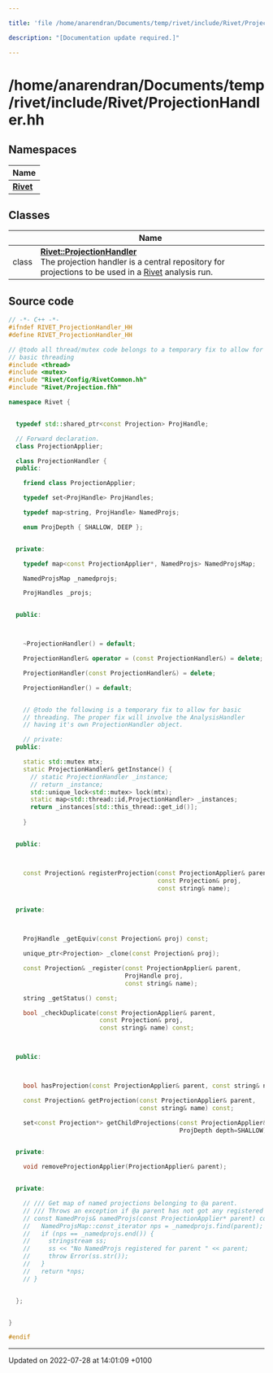 ```yaml
---

title: 'file /home/anarendran/Documents/temp/rivet/include/Rivet/ProjectionHandler.hh'

description: "[Documentation update required.]"

---
```


# /home/anarendran/Documents/temp/rivet/include/Rivet/ProjectionHandler.hh



## Namespaces

| Name           |
| -------------- |
| **[Rivet](http://example.org/namespaces/namespacerivet/)**  |

## Classes

|                | Name           |
| -------------- | -------------- |
| class | **[Rivet::ProjectionHandler](http://example.org/classes/classrivet_1_1projectionhandler/)** <br>The projection handler is a central repository for projections to be used in a <a href="http://example.org/namespaces/namespacerivet/">Rivet</a> analysis run.  |




## Source code

```cpp
// -*- C++ -*-
#ifndef RIVET_ProjectionHandler_HH
#define RIVET_ProjectionHandler_HH

// @todo all thread/mutex code belongs to a temporary fix to allow for
// basic threading
#include <thread>
#include <mutex>
#include "Rivet/Config/RivetCommon.hh"
#include "Rivet/Projection.fhh"

namespace Rivet {


  typedef std::shared_ptr<const Projection> ProjHandle;

  // Forward declaration.
  class ProjectionApplier;

  class ProjectionHandler {
  public:

    friend class ProjectionApplier;

    typedef set<ProjHandle> ProjHandles;

    typedef map<string, ProjHandle> NamedProjs;

    enum ProjDepth { SHALLOW, DEEP };


  private:

    typedef map<const ProjectionApplier*, NamedProjs> NamedProjsMap;

    NamedProjsMap _namedprojs;

    ProjHandles _projs;


  public:



    ~ProjectionHandler() = default;

    ProjectionHandler& operator = (const ProjectionHandler&) = delete;

    ProjectionHandler(const ProjectionHandler&) = delete;

    ProjectionHandler() = default;


    // @todo the following is a temporary fix to allow for basic
    // threading. The proper fix will involve the AnalysisHandler
    // having it's own ProjectionHandler object.

    // private:
  public:

    static std::mutex mtx;
    static ProjectionHandler& getInstance() {
      // static ProjectionHandler _instance;
      // return _instance;
      std::unique_lock<std::mutex> lock(mtx);
      static map<std::thread::id,ProjectionHandler> _instances;
      return _instances[std::this_thread::get_id()];
      
    }


  public:



    const Projection& registerProjection(const ProjectionApplier& parent,
                                         const Projection& proj,
                                         const string& name);


  private:



    ProjHandle _getEquiv(const Projection& proj) const;

    unique_ptr<Projection> _clone(const Projection& proj);

    const Projection& _register(const ProjectionApplier& parent,
                                ProjHandle proj,
                                const string& name);

    string _getStatus() const;

    bool _checkDuplicate(const ProjectionApplier& parent,
                         const Projection& proj,
                         const string& name) const;



  public:



    bool hasProjection(const ProjectionApplier& parent, const string& name) const;

    const Projection& getProjection(const ProjectionApplier& parent,
                                    const string& name) const;

    set<const Projection*> getChildProjections(const ProjectionApplier& parent,
                                               ProjDepth depth=SHALLOW) const;


  private:

    void removeProjectionApplier(ProjectionApplier& parent);


  private:

    // /// Get map of named projections belonging to @a parent.
    // /// Throws an exception if @a parent has not got any registered projections.
    // const NamedProjs& namedProjs(const ProjectionApplier* parent) const {
    //   NamedProjsMap::const_iterator nps = _namedprojs.find(parent);
    //   if (nps == _namedprojs.end()) {
    //     stringstream ss;
    //     ss << "No NamedProjs registered for parent " << parent;
    //     throw Error(ss.str());
    //   }
    //   return *nps;
    // }


  };


}

#endif
```


-------------------------------

Updated on 2022-07-28 at 14:01:09 +0100
